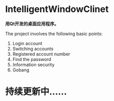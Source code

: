 # IntelligentWindowClinet  
**用Qt开发的桌面应用程序。**

The project involves the following basic points:
  1. Login account
  2. Switching accounts
  3. Registered account number
  4. Find the password
  5. Information security
  6. Gobang

# 持续更新中……
